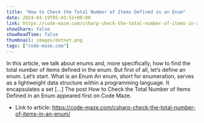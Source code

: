 ```yaml
---
title: "How to Check the Total Number of Items Defined in an Enum"
date: 2024-04-19T05:43:51+00:00
link: https://code-maze.com/csharp-check-the-total-number-of-items-in-an-enum/
showShare: false
showReadTime: false
thumbnail: images/dotnet.png
tags: ["code-maze.com"]
---
```

In this article, we talk about enums and, more specifically, how to find the total number of items defined in the enum. But first of all, let’s define an enum. Let’s start. What is an Enum An enum, short for enumeration, serves as a lightweight data structure within a programming language. It encapsulates a set […]
The post How to Check the Total Number of Items Defined in an Enum appeared first on Code Maze.

- Link to article: https://code-maze.com/csharp-check-the-total-number-of-items-in-an-enum/